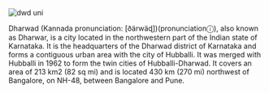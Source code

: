 <!DOCTYPE html>
<html lang="en">
<head>
    <meta charset="UTF-8">
    <meta name="viewport" content="width=device-width, initial-scale=1.0">
    <title>Document</title>
</head>

<body>
    <img src="https://www.iitdh.ac.in/sites/default/files/2023-10/slide-02-new_3.jpg" alt="dwd uni">
   <p>Dharwad (Kannada pronunciation: [ðärwäɖ])(pronunciationⓘ), also known as Dharwar, is a city located in the northwestern 
    part of the Indian state of Karnataka. It is the headquarters of the Dharwad district of Karnataka and forms a contiguous 
    urban area with the city of Hubballi. It was merged with Hubballi in 1962 to form the twin cities of Hubballi-Dharwad. 
    It covers an area of 213 km2 (82 sq mi) and is located 430 km (270 mi) northwest of Bangalore, on NH-48, between Bangalore  
    and Pune.</p>
</body>
</html>
